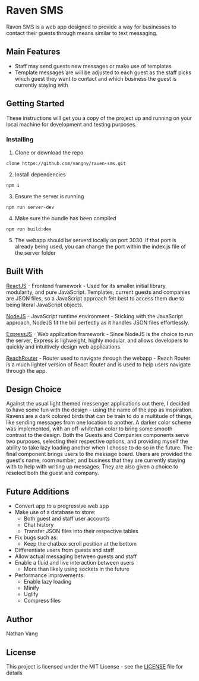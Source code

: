 Raven SMS
===============

Raven SMS is a web app designed to provide a way for businesses to contact their guests through means similar to text messaging.

## Main Features
* Staff may send guests new messages or make use of templates
* Template messages are will be adjusted to each guest as the staff picks which guest they want to contact and which business the guest is currently staying with

## Getting Started
These instructions will get you a copy of the project up and running on your local machine for development and testing purposes.

### Installing
1. Clone or download the repo

```
clone https://github.com/vangny/raven-sms.git
```

2. Install dependencies
```
npm i
```

3. Ensure the server is running
```
npm run server-dev
```

4. Make sure the bundle has been compiled
```
npm run build:dev
```

5. The webapp should be serverd locally on port 3030. If that port is already being used, you can change the port within the index.js file of the server folder

## Built With
[ReactJS](https://github.com/facebook/react) - Frontend framework - Used for its smaller initial library, modularity, and pure JavaScript. Templates, current guests and companies are JSON files, so a JavaScript approach felt best to access them due to being literal JavaScript objects.

[NodeJS](https://github.com/nodejs/node) - JavaScript runtime environment - Sticking with the JavaScript approach, NodeJS fit the bill perfectly as it handles JSON files effortlessly.

[ExpressJS](https://github.com/expressjs/express) - Web application framework - Since NodeJS is the choice to run the server, Express is lighweight, highly modular, and allows developers to quickly and intuitively design web applications.

[ReachRouter](https://github.com/reach/router) - Router used to navigate through the webapp - Reach Router is a much lighter version of React Router and is used to help users navigate through the app.

## Design Choice
Against the usual light themed messenger applications out there, I decided to have some fun with the design - using the name of the app as inspiration. Ravens are a dark colored birds that can be train to do a multitude of things, like sending messages from one location to another. A darker color scheme was implemented, with an off-white/tan color to bring some smooth contrast to the design. Both the Guests and Companies components serve two purposes, selecting their respective options, and providing myself the ability to take lazy loading another when I choose to do so in the future. The final component brings users to the message board. Users are provided the guest's name, room number, and business that they are currently staying with to help with writing up messages. They are also given a choice to reselect both the guest and company.

## Future Additions
* Convert app to a progressive web app
* Make use of a database to store:
    * Both guest and staff user accounts
    * Chat history
    * Transfer JSON files into their respective tables
* Fix bugs such as:
    * Keep the chatbox scroll position at the bottom
* Differentiate users from guests and staff
* Allow actual messaging between guests and staff
* Enable a fluid and live interaction between users
    * More than likely using sockets in the future
* Performance improvements:
    * Enable lazy loading
    * Minify
    * Uglify
    * Compress files

## Author
Nathan Vang

## License
This project is licensed under the MIT License - see the [LICENSE](https://github.com/vangny/raven-sms/blob/master/LICENSE) file for details